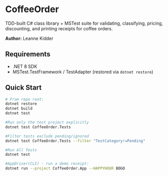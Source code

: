 # CoffeeOrder

TDD-built C# class library + MSTest suite for validating, classifying, pricing, discounting, and printing receipts for coffee orders.

**Author:** Leanne Kidder

## Requirements
- .NET 8 SDK
- MSTest.TestFramework / TestAdapter (restored via `dotnet restore`)

## Quick Start
```bash
# From repo root:
dotnet restore
dotnet build
dotnet test

#Run only the test project explicitly
dotnet test CoffeeOrder.Tests

#Filter tests exclude pending/ignored
dotnet test CoffeeOrder.Tests --filter "TestCategory!=Pending"

#Run All Tests
dotnet test

#AppDriver(CLI) - run a demo receipt:
dotnet run --project CoffeeOrder.App --HAPPYHOUR BOGO
```